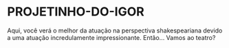 # PROJETINHO-DO-IGOR
Aqui, você verá o melhor da atuação na perspectiva shakespeariana devido a uma atuação incredulamente impressionante. Então... Vamos ao teatro?

